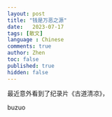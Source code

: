 ```yaml
---
layout: post
title: "钱是万恶之源"
date:   2023-07-17
tags: [散文]
language : Chinese
comments: true
author: Zhen
toc: false
published: true
hidden: false
---
```

最近意外看到了纪录片《古道清凉》，

buzuo
<!--stackedit_data:
eyJoaXN0b3J5IjpbMTEzMDQ0NDA1Ml19
-->
